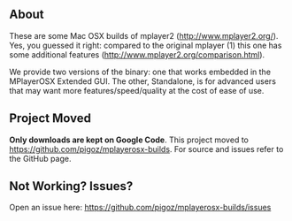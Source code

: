 ## About ##
These are some Mac OSX builds of mplayer2 (http://www.mplayer2.org/). Yes, you guessed it right: compared to the original mplayer (1) this one has some additional features (http://www.mplayer2.org/comparison.html).

We provide two versions of the binary: one that works embedded in the MPlayerOSX Extended GUI. The other, Standalone, is for advanced users that may want more features/speed/quality at the cost of ease of use.

## Project Moved ##
**Only downloads are kept on Google Code**. This project moved to https://github.com/pigoz/mplayerosx-builds. For source and issues refer to the GitHub page.

## Not Working? Issues? ##
Open an issue here: https://github.com/pigoz/mplayerosx-builds/issues